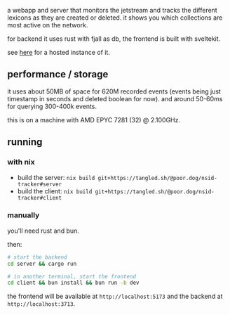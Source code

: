 a webapp and server that monitors the jetstream and tracks the different
lexicons as they are created or deleted. it shows you which collections are most
active on the network.

for backend it uses rust with fjall as db, the frontend is built with sveltekit.

see [here](https://gaze.systems/nsid-tracker) for a hosted instance of it.

## performance / storage

it uses about 50MB of space for 620M recorded events (events being just
timestamp in seconds and deleted boolean for now). and around 50-60ms for
querying 300-400k events.

this is on a machine with AMD EPYC 7281 (32) @ 2.100GHz.

## running

### with nix

- build the server: `nix build git+https://tangled.sh/@poor.dog/nsid-tracker#server`
- build the client: `nix build git+https://tangled.sh/@poor.dog/nsid-tracker#client`

### manually

you'll need rust and bun.

then:

```bash
# start the backend
cd server && cargo run

# in another terminal, start the frontend
cd client && bun install && bun run -b dev
```

the frontend will be available at `http://localhost:5173` and the backend at `http://localhost:3713`.
